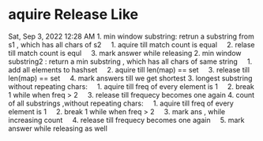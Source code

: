 # aquire Release Like

Sat, Sep 3, 2022 12:28 AM
1\. min window substring: retrun a substring from s1 \, which has all chars of s2
    1. aquire till match count is equal
    2. relase till match count is equl
    3. mark answer while releasing
2\. min window substring2 : return a min substring \, which has all chars of same string
    1. add all elements to hashset
    2. aquire till len(map) == set
    3. release till len(map) == set
    4. mark answers till we get shortest
3\. longest substring without repeating chars:
    1. aquire till freq of every element is 1
    2. break 1 while when freq > 2
    3. release till frequecy becomes one again
4\. count of all substrings \,without repeating chars:
    1. aquire till freq of every element is 1
    2. break 1 while when freq > 2
    3. mark ans , while increasing count
    4. release till frequecy becomes one again
    5. mark answer while releasing as well

<br>
<br>
